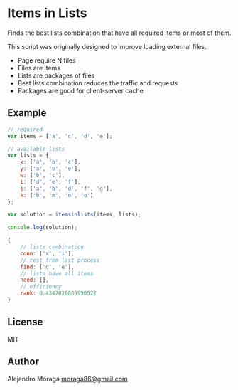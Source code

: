 Items in Lists
==============

Finds the best lists combination that have all required items or most of them.

This script was originally designed to improve loading external files.

* Page require N files
* Files are items
* Lists are packages of files
* Best lists combination reduces the traffic and requests
* Packages are good for client-server cache

## Example

```js
// required
var items = ['a', 'c', 'd', 'e'];

// available lists
var lists = {
	x: ['a', 'b', 'c'],
	y: ['a', 'b', 'e'],
	w: ['b', 'c'],
	i: ['d', 'e', 'f'],
	j: ['a', 'b', 'd', 'f', 'g'],
	k: ['b', 'm', 'n', 'o']
};

var solution = itemsinlists(items, lists);

console.log(solution);

{
	// lists combination
	conn: ['x', 'i'],
	// rest from last process
	find: ['d', 'e'],
	// lists have all items
	need: [],
	// efficiency
	rank: 0.4347826086956522
}

```

## License

MIT

## Author

Alejandro Moraga <moraga86@gmail.com>